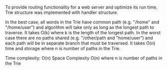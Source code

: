 To provide routing functionality for a web server and optimize its run time,
Trie structure was implemented with handler structure.

In the best case, all words in the Trie have common path (e.g. "/home" and "/home/user") and algorithm will take only as long as the longest path to traverse. It takes O(k) where k is the length of the longest path.
In the worst case there are no paths shared (e.g. "/other/path and "home/user") and each path  will be in separate branch that must be traversed. It takes O(n) time and storage where n is number of paths in the Trie.

Time complexity: O(n) 
Space Complexity O(n)
where n is number of paths in the Trie